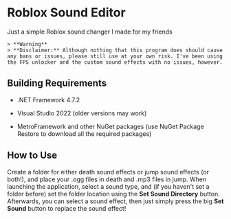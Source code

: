 # Roblox Sound Editor

Just a simple Roblox sound changer I made for my friends

```
> **Warning**
> **Disclaimer:** Although nothing that this program does should cause any bans or issues, please still use at your own risk. I've been using the FPS unlocker and the custom sound effects with no issues, however.
```

## Building Requirements

- .NET Framework 4.7.2

- Visual Studio 2022 (older versions may work)

- MetroFramework and other NuGet packages (use NuGet Package Restore to download all the required packages)

## How to Use

Create a folder for either death sound effects or jump sound effects (or both!), and place your .ogg files in death and .mp3 files in jump. When launching the application, select a sound type, and (if you haven't set a folder before) set the folder location using the **Set Sound Directory** button. Afterwards, you can select a sound effect, then just simply press the big **Set Sound** button to replace the sound effect!
